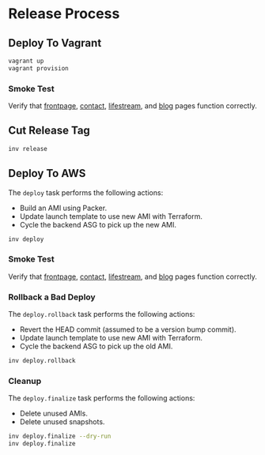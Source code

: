 # Release Process

## Deploy To Vagrant

```bash
vagrant up
vagrant provision
```

### Smoke Test

Verify that [frontpage](https://local.hyperboladc.net/),
[contact](https://local.hyperboladc.net/contact/),
[lifestream](https://local.hyperboladc.net/lifestream/), and
[blog](https://local.hyperboladc.net/w/) pages function correctly.

## Cut Release Tag

```bash
inv release
```

## Deploy To AWS

The `deploy` task performs the following actions:

-   Build an AMI using Packer.
-   Update launch template to use new AMI with Terraform.
-   Cycle the backend ASG to pick up the new AMI.

```bash
inv deploy
```

### Smoke Test

Verify that [frontpage](https://hyperbo.la/),
[contact](https://hyperbo.la/contact/),
[lifestream](https://hyperbo.la/lifestream/), and [blog](https://hyperbo.la/w/)
pages function correctly.

### Rollback a Bad Deploy

The `deploy.rollback` task performs the following actions:

-   Revert the HEAD commit (assumed to be a version bump commit).
-   Update launch template to use new AMI with Terraform.
-   Cycle the backend ASG to pick up the old AMI.

```bash
inv deploy.rollback
```

### Cleanup

The `deploy.finalize` task performs the following actions:

-   Delete unused AMIs.
-   Delete unused snapshots.

```bash
inv deploy.finalize --dry-run
inv deploy.finalize
```
